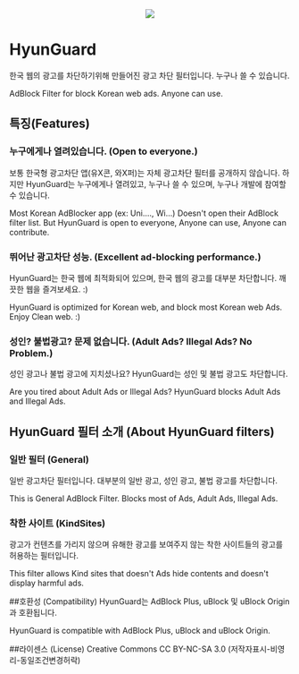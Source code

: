 <center><img src="https://raw.githubusercontent.com/NativeHyun/HyunGuard/master/Documents/HyunGuard.png"></center>

# HyunGuard
한국 웹의 광고를 차단하기위해 만들어진 광고 차단 필터입니다. 누구나 쓸 수 있습니다.

AdBlock Filter for block Korean web ads. Anyone can use.

## 특징(Features)
### 누구에게나 열려있습니다. (Open to everyone.)
보통 한국형 광고차단 앱(유X콘, 와X퍼)는 자체 광고차단 필터를 공개하지 않습니다. 하지만 HyunGuard는 누구에게나 열려있고, 누구나 쓸 수 있으며, 누구나 개발에 참여할 수 있습니다.

Most Korean AdBlocker app (ex: Uni...., Wi...) Doesn't open their AdBlock filter list. But HyunGuard is open to everyone, Anyone can use, Anyone can contribute.

### 뛰어난 광고차단 성능. (Excellent ad-blocking performance.)
HyunGuard는 한국 웹에 최적화되어 있으며, 한국 웹의 광고를 대부분 차단합니다. 깨끗한 웹을 즐겨보세요. :)

HyunGuard is optimized for Korean web, and block most Korean web Ads. Enjoy Clean web. :)

### 성인? 불법광고? 문제 없습니다. (Adult Ads? Illegal Ads? No Problem.)
성인 광고나 불법 광고에 지치셨나요? HyunGuard는 성인 및 불법 광고도 차단합니다.

Are you tired about Adult Ads or Illegal Ads? HyunGuard blocks Adult Ads and Illegal Ads.

## HyunGuard 필터 소개 (About HyunGuard filters)
### 일반 필터 (General)
일반 광고차단 필터입니다. 대부분의 일반 광고, 성인 광고, 불법 광고를 차단합니다.

This is General AdBlock Filter. Blocks most of Ads, Adult Ads, Illegal Ads.

### 착한 사이트 (KindSites)
광고가 컨텐츠를 가리지 않으며 유해한 광고를 보여주지 않는 착한 사이트들의 광고를 허용하는 필터입니다.

This filter allows Kind sites that doesn't Ads hide contents and doesn't display harmful ads.

##호환성 (Compatibility)
HyunGuard는 AdBlock Plus, uBlock 및 uBlock Origin과 호환됩니다.

HyunGuard is compatible with AdBlock Plus, uBlock and uBlock Origin.

##라이센스 (License)
Creative Commons CC BY-NC-SA 3.0 (저작자표시-비영리-동일조건변경허락)
